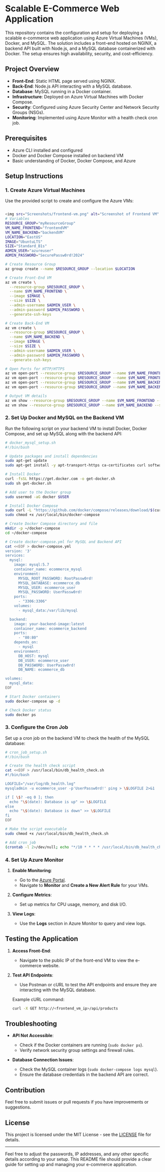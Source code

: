 # Scalable E-Commerce Web Application

This repository contains the configuration and setup for deploying a scalable e-commerce web application using Azure Virtual Machines (VMs), Docker, and MySQL. The solution includes a front-end hosted on NGINX, a backend API built with Node.js, and a MySQL database containerized with Docker. The setup ensures high availability, security, and cost-efficiency.

## Project Overview

- **Front-End**: Static HTML page served using NGINX.
- **Back-End**: Node.js API interacting with a MySQL database.
- **Database**: MySQL running in a Docker container.
- **Infrastructure**: Deployed on Azure Virtual Machines with Docker Compose.
- **Security**: Configured using Azure Security Center and Network Security Groups (NSGs).
- **Monitoring**: Implemented using Azure Monitor with a health check cron job.

## Prerequisites

- Azure CLI installed and configured
- Docker and Docker Compose installed on backend VM
- Basic understanding of Docker, Docker Compose, and Azure

## Setup Instructions

### 1. Create Azure Virtual Machines

Use the provided script to create and configure the Azure VMs:

```bash

<img src="Screenshots/frontend-vm.png" alt="Screenshot of Frontend VM" width="500"/>
# Variables
RESOURCE_GROUP="myResourceGroup"
VM_NAME_FRONTEND="frontendVM"
VM_NAME_BACKEND="backendVM"
LOCATION="EastUS"
IMAGE="UbuntuLTS"
SIZE="Standard_B1s"
ADMIN_USER="azureuser"
ADMIN_PASSWORD="SecurePassw0rd!2024"

# Create Resource Group
az group create --name $RESOURCE_GROUP --location $LOCATION

# Create Front-End VM
az vm create \
  --resource-group $RESOURCE_GROUP \
  --name $VM_NAME_FRONTEND \
  --image $IMAGE \
  --size $SIZE \
  --admin-username $ADMIN_USER \
  --admin-password $ADMIN_PASSWORD \
  --generate-ssh-keys

# Create Back-End VM
az vm create \
  --resource-group $RESOURCE_GROUP \
  --name $VM_NAME_BACKEND \
  --image $IMAGE \
  --size $SIZE \
  --admin-username $ADMIN_USER \
  --admin-password $ADMIN_PASSWORD \
  --generate-ssh-keys

# Open Ports for HTTP/HTTPS
az vm open-port --resource-group $RESOURCE_GROUP --name $VM_NAME_FRONTEND --port 80
az vm open-port --resource-group $RESOURCE_GROUP --name $VM_NAME_FRONTEND --port 443
az vm open-port --resource-group $RESOURCE_GROUP --name $VM_NAME_BACKEND --port 80
az vm open-port --resource-group $RESOURCE_GROUP --name $VM_NAME_BACKEND --port 3306 # MySQL Port

# Output VM details
az vm show --resource-group $RESOURCE_GROUP --name $VM_NAME_FRONTEND --show-details --query [publicIps] --output tsv
az vm show --resource-group $RESOURCE_GROUP --name $VM_NAME_BACKEND --show-details --query [publicIps] --output tsv
```

### 2. Set Up Docker and MySQL on the Backend VM

Run the following script on your backend VM to install Docker, Docker Compose, and set up MySQL along with the backend API:

```bash
# docker_mysql_setup.sh
#!/bin/bash

# Update packages and install dependencies
sudo apt-get update
sudo apt-get install -y apt-transport-https ca-certificates curl software-properties-common

# Install Docker
curl -fsSL https://get.docker.com -o get-docker.sh
sudo sh get-docker.sh

# Add user to the Docker group
sudo usermod -aG docker $USER

# Install Docker Compose
sudo curl -L "https://github.com/docker/compose/releases/download/$(curl -s https://api.github.com/repos/docker/compose/releases/latest | grep tag_name | cut -d '"' -f 4)/docker-compose-$(uname -s)-$(uname -m)" -o /usr/local/bin/docker-compose
sudo chmod +x /usr/local/bin/docker-compose

# Create Docker Compose directory and file
mkdir -p ~/docker-compose
cd ~/docker-compose

# Create docker-compose.yml for MySQL and Backend API
cat <<EOF > docker-compose.yml
version: '3'
services:
  mysql:
    image: mysql:5.7
    container_name: ecommerce_mysql
    environment:
      MYSQL_ROOT_PASSWORD: RootPassw0rd!
      MYSQL_DATABASE: ecommerce_db
      MYSQL_USER: ecommerce_user
      MYSQL_PASSWORD: UserPassw0rd!
    ports:
      - "3306:3306"
    volumes:
      - mysql_data:/var/lib/mysql

  backend:
    image: your-backend-image:latest
    container_name: ecommerce_backend
    ports:
      - "80:80"
    depends_on:
      - mysql
    environment:
      DB_HOST: mysql
      DB_USER: ecommerce_user
      DB_PASSWORD: UserPassw0rd!
      DB_NAME: ecommerce_db

volumes:
  mysql_data:
EOF

# Start Docker containers
sudo docker-compose up -d

# Check Docker status
sudo docker ps
```

### 3. Configure the Cron Job

Set up a cron job on the backend VM to check the health of the MySQL database:

```bash
# cron_job_setup.sh
#!/bin/bash

# Create the health check script
cat <<EOF > /usr/local/bin/db_health_check.sh
#!/bin/bash

LOGFILE="/var/log/db_health.log"
mysqladmin -u ecommerce_user -p'UserPassw0rd!' ping > \$LOGFILE 2>&1

if [ \$? -eq 0 ]; then
  echo "\$(date): Database is up" >> \$LOGFILE
else
  echo "\$(date): Database is down" >> \$LOGFILE
fi
EOF

# Make the script executable
sudo chmod +x /usr/local/bin/db_health_check.sh

# Add cron job
(crontab -l 2>/dev/null; echo "*/10 * * * * /usr/local/bin/db_health_check.sh") | crontab -
```

### 4. Set Up Azure Monitor

1. **Enable Monitoring**:
   - Go to the [Azure Portal](https://portal.azure.com).
   - Navigate to **Monitor** and **Create a New Alert Rule** for your VMs.

2. **Configure Metrics**:
   - Set up metrics for CPU usage, memory, and disk I/O.

3. **View Logs**:
   - Use the **Logs** section in Azure Monitor to query and view logs.

## Testing the Application

1. **Access Front-End**:
   - Navigate to the public IP of the front-end VM to view the e-commerce website.

2. **Test API Endpoints**:
   - Use Postman or cURL to test the API endpoints and ensure they are interacting with the MySQL database.

   Example cURL command:
   ```bash
   curl -X GET http://<frontend_vm_ip>/api/products
   ```

## Troubleshooting

- **API Not Accessible**:
  - Check if the Docker containers are running (`sudo docker ps`).
  - Verify network security group settings and firewall rules.

- **Database Connection Issues**:
  - Check the MySQL container logs (`sudo docker-compose logs mysql`).
  - Ensure the database credentials in the backend API are correct.

## Contribution

Feel free to submit issues or pull requests if you have improvements or suggestions.

## License

This project is licensed under the MIT License - see the [LICENSE](LICENSE) file for details.

---

Feel free to adjust the passwords, IP addresses, and any other specific details according to your setup. This README file should provide a clear guide for setting up and managing your e-commerce application.
